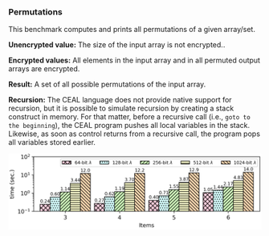 ### Permutations
This benchmark computes and prints all permutations of a given array/set.

**Unencrypted value:** The size of the input array is not encrypted..

**Encrypted values:** All elements in the input array and in all permuted output arrays are encrypted.

**Result:** A set of all possible permutations of the input array.

**Recursion:** The CEAL language does not provide native support for recursion, but it is possible to simulate recursion by creating a stack construct in memory. For that matter, before a recursive call (i.e., ```goto to the beginning```), the CEAL program pushes all local variables in the stack. Likewise, as soon as control returns from a recursive call, the program pops all variables stored earlier.


![alt text](./../graphs/perm.png)
